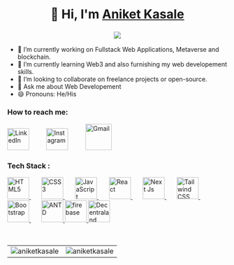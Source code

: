 
<h1 align="center">👋 Hi, I'm <a href="https://www.linkedin.com/in/aniket-kasale/" target="_blank"> Aniket Kasale</a></h1>
<h3 align="center"> <img src="https://readme-typing-svg.herokuapp.com?color=0357F7&lines=Web+Developer+HTML+CSS+JavaScript%3A)" /> </h3>

- 🔭 I’m currently working on Fullstack Web Applications, Metaverse and blockchain.
- 🌱 I’m currently learning Web3 and also furnishing my web developement skills.
- 👯 I’m looking to collaborate on freelance projects or open-source.
- 💬 Ask me about Web Developement
- 😄 Pronouns: He/His

<h3 align="left">How to reach me:</h3>
<div >
  <a href="https://www.linkedin.com/in/aniket-kasale/"><img width='50' alt="LinkedIn" src="https://cdn-icons-png.flaticon.com/512/174/174857.png"/></a>
  &nbsp;&nbsp;&nbsp;&nbsp;&nbsp;&nbsp;&nbsp;&nbsp;
    <a href="https://www.instagram.com/aniketkasle_"><img width='50' alt="Instagram" src="https://cdn-icons-png.flaticon.com/512/2111/2111463.png"/></a>
  &nbsp;&nbsp;&nbsp;&nbsp;&nbsp;&nbsp;&nbsp;&nbsp;
 <a href="mailto:aniketkasale02@gmail.com"><img alt="Gmail" height='60' src="https://cdn-icons-png.flaticon.com/512/732/732200.png"/></a>
</div>


<h3 align="left">Tech Stack :</h3>
<div>
  <a href="https://en.wikipedia.org/wiki/HTML">
    <img alt="HTML5" height='50' src="https://cdn-icons.flaticon.com/png/512/186/premium/186320.png?token=exp=1653015615~hmac=991b8219ba67fb8370ca1e50df107c92"/>
  </a>
  &nbsp;&nbsp;&nbsp;&nbsp;&nbsp;
  <a href="https://en.wikipedia.org/wiki/CSS">
    <img alt="CSS3" height='50' src="https://cdn-icons.flaticon.com/png/512/802/premium/802251.png?token=exp=1653015633~hmac=b53035de533f60b79d8adb8490a8c032"/> 
  </a>
  &nbsp;&nbsp;&nbsp;&nbsp;&nbsp;
  <a href="https://en.wikipedia.org/wiki/JavaScript">
    <img alt="JavaScript" height='50' src="https://cdn-icons.flaticon.com/png/512/4726/premium/4726005.png?token=exp=1653015661~hmac=8e3efca3933d08f89691206d619b15a4"/> 
  </a>
  &nbsp;&nbsp;&nbsp;&nbsp;&nbsp;
  <a href="https://reactjs.org/">
  <img alt="React" height='50' src="https://cdn-icons-png.flaticon.com/512/1126/1126012.png"/> 
  </a>
  &nbsp;&nbsp;&nbsp;&nbsp;&nbsp;
  <a href="https://nextjs.org/">
    <img alt="Next Js" height='50' src="https://cdn.icon-icons.com/icons2/3392/PNG/512/nextjs_icon_213852.png"/> 
  </a>     
  &nbsp;&nbsp;&nbsp;&nbsp;&nbsp;
  <a href="https://tailwindcss.com/">
    <img alt="Tailwind CSS" height='50' src="https://cdn.icon-icons.com/icons2/2107/PNG/512/file_type_tailwind_icon_130128.png"/> 
  </a>
  &nbsp;&nbsp;&nbsp;&nbsp;&nbsp;
  <a href="https://getbootstrap.com/">
    <img alt="Bootstrap" height='50' src="https://cdn-icons-png.flaticon.com/512/5968/5968672.png"/> 
  </a>
  &nbsp;&nbsp;&nbsp;&nbsp;&nbsp;
  <a href="https://ant.design/">
    <img alt="ANTD" height='50' src="https://gw.alipayobjects.com/zos/rmsportal/KDpgvguMpGfqaHPjicRK.svg"/> 
  </a>
  <a href="https://firebase.google.com/">
    <img alt="firebase" height='50' src="https://cdn.icon-icons.com/icons2/691/PNG/512/google_firebase_icon-icons.com_61475.png"/> 
  </a>
  <a href="https://decentraland.org/">
    <img alt="Decentraland SDK" height='50' src="https://cdn-icons-png.flaticon.com/512/4843/4843091.png"/> 
  </a>
</div>
<br/>
<br/>
<table align="center">
  <tr>
    <td><img src="https://github-readme-stats.vercel.app/api?username=aniketkasale&show_icons=true&theme=dark&locale=en" alt="aniketkasale" /></td>
    <td><img src="https://github-readme-stats.vercel.app/api/top-langs?username=aniketkasale&show_icons=true&theme=dark&locale=en&layout=compact" alt="aniketkasale" /></td>
  </tr>
</table>

